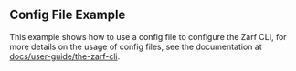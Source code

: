 ## Config File Example

This example shows how to use a config file to configure the Zarf CLI, for more details on the usage of config files, see the documentation at [docs/user-guide/the-zarf-cli](../../docs/4-user-guide/1-the-zarf-cli/index.md).
